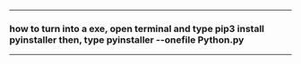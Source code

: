 ------------------------------------------------------------------------------------------------------------------------------------
### how to turn into a exe, **open terminal** and type **pip3 install pyinstaller** then, type **pyinstaller --onefile Python.py**
------------------------------------------------------------------------------------------------------------------------------------
